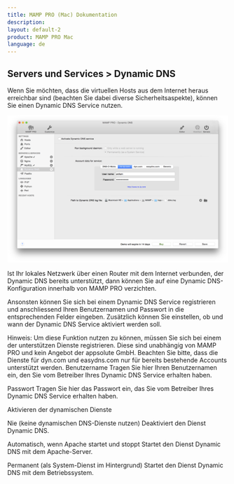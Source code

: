 ```yaml
---
title: MAMP PRO (Mac) Dokumentation
description: 
layout: default-2
product: MAMP PRO Mac
language: de
---
```


## Servers und Services > Dynamic DNS

Wenn Sie möchten, dass die virtuellen Hosts aus dem Internet heraus erreichbar sind (beachten Sie dabei diverse Sicherheitsaspekte), können Sie einen Dynamic DNS Service nutzen. 

![MAMP](DynDNS.png)

Ist Ihr lokales Netzwerk über einen Router mit dem Internet verbunden, der Dynamic DNS bereits unterstützt, dann können Sie auf eine Dynamic DNS-Konfiguration innerhalb von MAMP PRO verzichten.

Ansonsten können Sie sich bei einem Dynamic DNS Service registrieren und anschliessend Ihren Benutzernamen und Passwort in die entsprechenden Felder eingeben. Zusätzlich können Sie einstellen, ob und wann der Dynamic DNS Service aktiviert werden soll.

Hinweis: Um diese Funktion nutzen zu können, müssen Sie sich bei einem der unterstützen Dienste registrieren. Diese sind unabhängig von MAMP PRO und kein Angebot der appsolute GmbH. Beachten Sie bitte, dass die Dienste für dyn.com und easydns.com nur für bereits bestehende Accounts unterstützt werden.
Benutzername
Tragen Sie hier Ihren Benutzernamen ein, den Sie vom Betreiber Ihres Dynamic DNS Service erhalten haben.

Passwort
Tragen Sie hier das Passwort ein, das Sie vom Betreiber Ihres Dynamic DNS Service erhalten haben.

Aktivieren der dynamischen Dienste

Nie (keine dynamischen DNS-Dienste nutzen)
Deaktiviert den Dienst Dynamic DNS.

Automatisch, wenn Apache startet und stoppt
Startet den Dienst Dynamic DNS mit dem Apache-Server.

Permanent (als System-Dienst im Hintergrund)
Startet den Dienst Dynamic DNS mit dem Betriebssystem.
